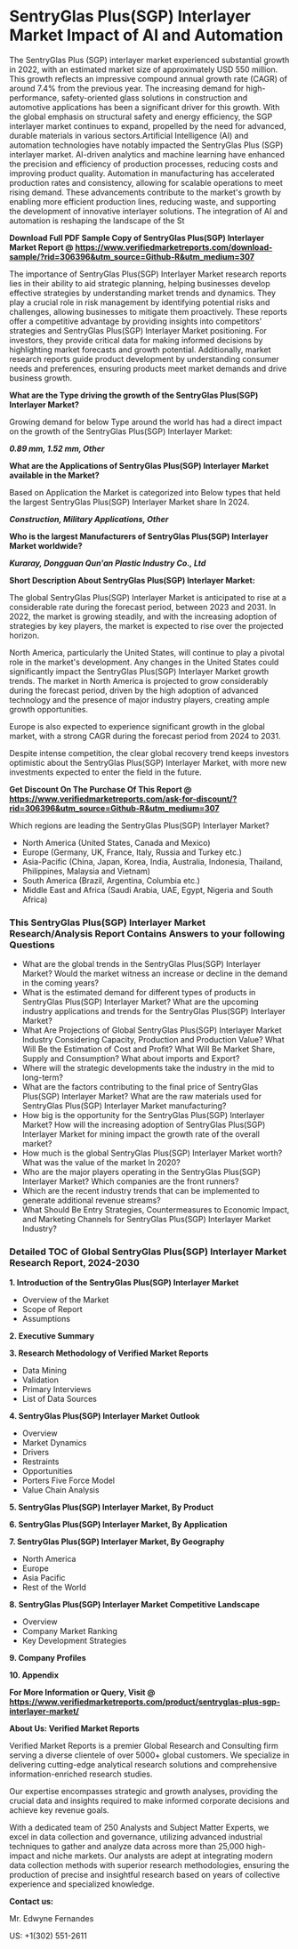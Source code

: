 <meta name="title" content="Global SentryGlas Plus(SGP) Interlayer Market Impact of AI and Automation"><meta name="description" content="The SentryGlas Plus (SGP) interlayer market experienced substantial growth in 2022, with an estimated market size of approximately USD 550 million. This growth reflects a"><meta name="title" content="SentryGlas Plus(SGP) Interlayer Market Size, Share, Scope, Trends, Growth, Opportunities, Analysis, Forecast"><h1>SentryGlas Plus(SGP) Interlayer Market Impact of AI and Automation</h1>The SentryGlas Plus (SGP) interlayer market experienced substantial growth in 2022, with an estimated market size of approximately USD 550 million. This growth reflects an impressive compound annual growth rate (CAGR) of around 7.4% from the previous year. The increasing demand for high-performance, safety-oriented glass solutions in construction and automotive applications has been a significant driver for this growth. With the global emphasis on structural safety and energy efficiency, the SGP interlayer market continues to expand, propelled by the need for advanced, durable materials in various sectors.Artificial Intelligence (AI) and automation technologies have notably impacted the SentryGlas Plus (SGP) interlayer market. AI-driven analytics and machine learning have enhanced the precision and efficiency of production processes, reducing costs and improving product quality. Automation in manufacturing has accelerated production rates and consistency, allowing for scalable operations to meet rising demand. These advancements contribute to the market's growth by enabling more efficient production lines, reducing waste, and supporting the development of innovative interlayer solutions. The integration of AI and automation is reshaping the landscape of the St</p><p id="" class=""><strong>Download Full PDF Sample Copy of SentryGlas Plus(SGP) Interlayer Market Report @ <a href="https://www.verifiedmarketreports.com/download-sample/?rid=306396&utm_source=Github-R&utm_medium=307" target="_blank">https://www.verifiedmarketreports.com/download-sample/?rid=306396&utm_source=Github-R&utm_medium=307</a></strong></p><p>The importance of&nbsp;SentryGlas Plus(SGP) Interlayer Market research reports lies in their ability to aid strategic planning, helping businesses develop effective strategies by understanding market trends and dynamics. They play a crucial role in risk management by identifying potential risks and challenges, allowing businesses to mitigate them proactively. These reports offer a competitive advantage by providing insights into competitors' strategies and SentryGlas Plus(SGP) Interlayer Market positioning. For investors, they provide critical data for making informed decisions by highlighting market forecasts and growth potential. Additionally, market research reports guide product development by understanding consumer needs and preferences, ensuring products meet market demands and drive business growth.</p><p><strong>What are the&nbsp;Type driving the growth of the SentryGlas Plus(SGP) Interlayer Market?</strong></p><p id="" class="">Growing demand for below Type around the world has had a direct impact on the growth of the SentryGlas Plus(SGP) Interlayer Market:</p><em><strong>0.89 mm, 1.52 mm, Other</strong></em></p><strong>What are the&nbsp;Applications&nbsp;of SentryGlas Plus(SGP) Interlayer Market available in the Market?</strong></p><p id="" class="">Based on Application the Market is categorized into Below types that held the largest SentryGlas Plus(SGP) Interlayer Market share In 2024.</p><em><strong>Construction, Military Applications, Other</strong></em></p><strong>Who is the largest Manufacturers of SentryGlas Plus(SGP) Interlayer Market worldwide?</strong></p><p><em><strong>Kuraray, Dongguan Qun'an Plastic Industry Co., Ltd</strong></em></p><p id="" class=""><strong>Short Description About SentryGlas Plus(SGP) Interlayer Market:</strong></p><p>The global SentryGlas Plus(SGP) Interlayer Market is anticipated to rise at a considerable rate during the forecast period, between 2023 and 2031. In 2022, the market is growing steadily, and with the increasing adoption of strategies by key players, the market is expected to rise over the projected horizon.</p><p>North America, particularly the United States, will continue to play a pivotal role in the market's development. Any changes in the United States could significantly impact the SentryGlas Plus(SGP) Interlayer Market growth trends. The market in North America is projected to grow considerably during the forecast period, driven by the high adoption of advanced technology and the presence of major industry players, creating ample growth opportunities.</p><p>Europe is also expected to experience significant growth in the global market, with a strong CAGR during the forecast period from 2024 to 2031.</p><p>Despite intense competition, the clear global recovery trend keeps investors optimistic about the SentryGlas Plus(SGP) Interlayer Market, with more new investments expected to enter the field in the future.</p><p id="" class=""><strong>Get Discount On The Purchase Of This Report @ <a href="https://www.verifiedmarketreports.com/ask-for-discount/?rid=306396&utm_source=Github-R&utm_medium=307" target="_blank">https://www.verifiedmarketreports.com/ask-for-discount/?rid=306396&utm_source=Github-R&utm_medium=307</a></strong></p>Which regions are leading the SentryGlas Plus(SGP) Interlayer Market?</p><ul><li>North America (United States, Canada and Mexico)</li><li>Europe (Germany, UK, France, Italy, Russia and Turkey etc.)</li><li>Asia-Pacific (China, Japan, Korea, India, Australia, Indonesia, Thailand, Philippines, Malaysia and Vietnam)</li><li>South America (Brazil, Argentina, Columbia etc.)</li><li>Middle East and Africa (Saudi Arabia, UAE, Egypt, Nigeria and South Africa)</li></ul><h3 id="" class="">This SentryGlas Plus(SGP) Interlayer Market Research/Analysis Report Contains Answers to your following Questions</h3><ul><li>What are the global trends in the SentryGlas Plus(SGP) Interlayer Market? Would the market witness an increase or decline in the demand in the coming years?</li><li>What is the estimated demand for different types of products in SentryGlas Plus(SGP) Interlayer Market? What are the upcoming industry applications and trends for the SentryGlas Plus(SGP) Interlayer Market?</li><li>What Are Projections of Global SentryGlas Plus(SGP) Interlayer Market Industry Considering Capacity, Production and Production Value? What Will Be the Estimation of Cost and Profit? What Will Be Market Share, Supply and Consumption? What about imports and Export?</li><li>Where will the strategic developments take the industry in the mid to long-term?</li><li>What are the factors contributing to the final price of SentryGlas Plus(SGP) Interlayer Market? What are the raw materials used for SentryGlas Plus(SGP) Interlayer Market manufacturing?</li><li>How big is the opportunity for the SentryGlas Plus(SGP) Interlayer Market? How will the increasing adoption of SentryGlas Plus(SGP) Interlayer Market for mining impact the growth rate of the overall market?</li><li>How much is the global SentryGlas Plus(SGP) Interlayer Market worth? What was the value of the market In 2020?</li><li>Who are the major players operating in the SentryGlas Plus(SGP) Interlayer Market? Which companies are the front runners?</li><li>Which are the recent industry trends that can be implemented to generate additional revenue streams?</li><li>What Should Be Entry Strategies, Countermeasures to Economic Impact, and Marketing Channels for SentryGlas Plus(SGP) Interlayer Market Industry?</li></ul><h3 id="" class="">Detailed TOC of Global SentryGlas Plus(SGP) Interlayer Market Research Report, 2024-2030</h3><p id="" class=""><strong>1. Introduction of the SentryGlas Plus(SGP) Interlayer Market</strong></p><ul><li>Overview of the Market</li><li>Scope of Report</li><li>Assumptions</li></ul><p id="" class=""><strong>2. Executive Summary</strong></p><p id="" class=""><strong>3. Research Methodology of Verified Market Reports</strong></p><ul><li>Data Mining</li><li>Validation</li><li>Primary Interviews</li><li>List of Data Sources</li></ul><p id="" class=""><strong>4. SentryGlas Plus(SGP) Interlayer Market Outlook</strong></p><ul><li>Overview</li><li>Market Dynamics</li><li>Drivers</li><li>Restraints</li><li>Opportunities</li><li>Porters Five Force Model</li><li>Value Chain Analysis</li></ul><p id="" class=""><strong>5. SentryGlas Plus(SGP) Interlayer Market, By Product</strong></p><p id="" class=""><strong>6. SentryGlas Plus(SGP) Interlayer Market, By Application</strong></p><p id="" class=""><strong>7. SentryGlas Plus(SGP) Interlayer Market, By Geography</strong></p><ul><li>North America</li><li>Europe</li><li>Asia Pacific</li><li>Rest of the World</li></ul><p id="" class=""><strong>8. SentryGlas Plus(SGP) Interlayer Market Competitive Landscape</strong></p><ul><li>Overview</li><li>Company Market Ranking</li><li>Key Development Strategies</li></ul><p id="" class=""><strong>9. Company Profiles</strong></p><p id="" class=""><strong>10. Appendix</strong></p><p id="" class=""><strong>For More Information or Query, Visit @ <a href="https://www.verifiedmarketreports.com/product/sentryglas-plus-sgp-interlayer-market/" target="_blank">https://www.verifiedmarketreports.com/product/sentryglas-plus-sgp-interlayer-market/</a></strong></p><p id="" class=""><strong>About Us: Verified Market Reports</strong></p><p id="" class="">Verified Market Reports is a premier Global Research and Consulting firm serving a diverse clientele of over 5000+ global customers. We specialize in delivering cutting-edge analytical research solutions and comprehensive information-enriched research studies.</p><p id="" class="">Our expertise encompasses strategic and growth analyses, providing the crucial data and insights required to make informed corporate decisions and achieve key revenue goals.</p><p id="" class="">With a dedicated team of 250 Analysts and Subject Matter Experts, we excel in data collection and governance, utilizing advanced industrial techniques to gather and analyze data across more than 25,000 high-impact and niche markets. Our analysts are adept at integrating modern data collection methods with superior research methodologies, ensuring the production of precise and insightful research based on years of collective experience and specialized knowledge.</p><p id="" class=""><strong>Contact us:</strong></p><p id="" class="">Mr. Edwyne Fernandes</p><p id="" class="">US: +1(302) 551-2611</p>